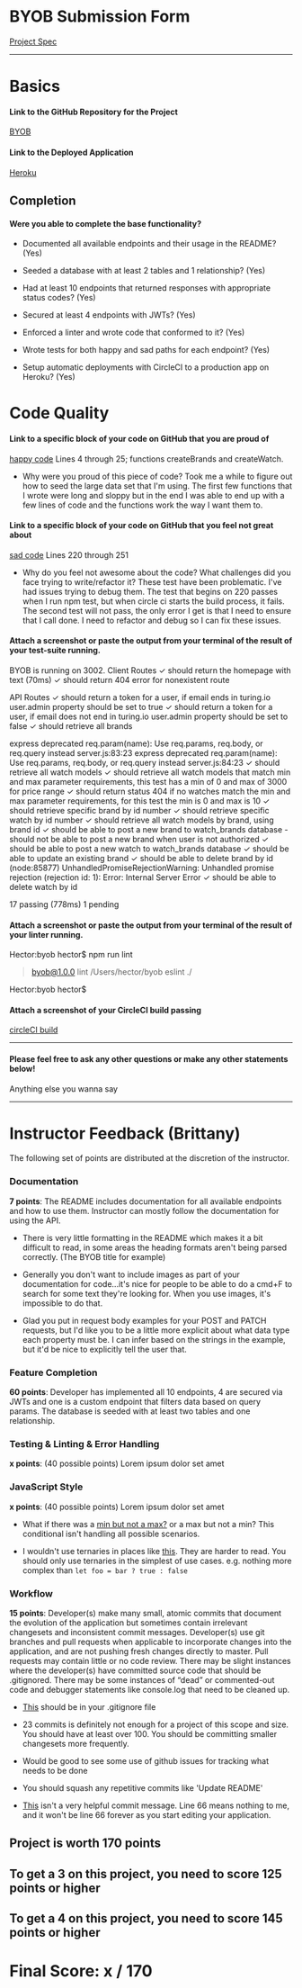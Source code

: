 # BYOB Submission Form

[Project Spec](http://frontend.turing.io/projects/build-your-own-backend.html)

------

# Basics

#### Link to the GitHub Repository for the Project
[BYOB](https://github.com/hsanchez7934/hs-build-your-own-backend)

#### Link to the Deployed Application
[Heroku](https://hs-byob-12-17-2017.herokuapp.com/)


## Completion

#### Were you able to complete the base functionality?

* Documented all available endpoints and their usage in the README?
(Yes)

* Seeded a database with at least 2 tables and 1 relationship?
(Yes)

* Had at least 10 endpoints that returned responses with appropriate status codes?
(Yes)

* Secured at least 4 endpoints with JWTs?
(Yes)

* Enforced a linter and wrote code that conformed to it?
(Yes)

* Wrote tests for both happy and sad paths for each endpoint?
(Yes)

* Setup automatic deployments with CircleCI to a production app on Heroku?
(Yes)

# Code Quality

#### Link to a specific block of your code on GitHub that you are proud of

[happy code](https://github.com/hsanchez7934/hs-build-your-own-backend/blob/master/db/seeds/dev/watches.js)
Lines 4 through 25; functions createBrands and createWatch.

* Why were you proud of this piece of code?
Took me a while to figure out how to seed the large data set that I'm using.
The first few functions that I wrote were long and sloppy but in the end I was able to end up with a few lines
of code and the functions work the way I want them to.

#### Link to a specific block of your code on GitHub that you feel not great about
[sad code](https://github.com/hsanchez7934/hs-build-your-own-backend/blob/master/test/routes.spec.js)
Lines 220 through 251

* Why do you feel not awesome about the code? What challenges did you face trying to write/refactor it?
  These test have been problematic. I've had issues trying to debug them.  The test that begins on 220 passes when I run npm 
  test, but when circle ci starts the build process, it fails.  The second test will not pass, the only error I get
  is that I need to ensure that I call done.  I need to refactor and debug so I can fix these issues.
  
  
#### Attach a screenshot or paste the output from your terminal of the result of your test-suite running.

BYOB is running on 3002.
  Client Routes
    ✓ should return the homepage with text (70ms)
    ✓ should return 404 error for nonexistent route

  API Routes
    ✓ should return a token for a user,
      if email ends in turing.io user.admin
      property should be set to true
    ✓ should return a token for a user,
      if email does not end in turing.io user.admin
      property should be set to false
    ✓ should retrieve all brands

express deprecated req.param(name): Use req.params, req.body, or req.query instead server.js:83:23
express deprecated req.param(name): Use req.params, req.body, or req.query instead server.js:84:23
    ✓ should retrieve all watch models
    ✓ should retrieve all watch models that
           match min and max parameter requirements,
           this test has a min of 0 and max of 3000
           for price range
    ✓ should return status 404 if no watches match
      the min and max parameter requirements,
      for this test the min is 0 and max is 10
    ✓ should retrieve specific brand by id number
    ✓ should retrieve specific watch by id number
    ✓ should retrieve all watch models by brand, using brand id
    ✓ should be able to post a new brand
      to watch_brands database
    - should not be able to post a new
      brand when user is not authorized
    ✓ should be able to post a new watch
      to watch_brands database
    ✓ should be able to update an existing brand
    ✓ should be able to delete brand by id
    (node:85877) UnhandledPromiseRejectionWarning: Unhandled promise rejection (rejection id: 1): Error: Internal Server Error
    ✓ should be able to delete watch by id

  17 passing (778ms)
  1 pending

#### Attach a screenshot or paste the output from your terminal of the result of your linter running.

Hector:byob hector$ npm run lint

> byob@1.0.0 lint /Users/hector/byob
> eslint ./

Hector:byob hector$

#### Attach a screenshot of your CircleCI build passing

[circleCI build](https://github.com/hsanchez7934/hs-build-your-own-backend/blob/master/assets/circleci.png)

-----

#### Please feel free to ask any other questions or make any other statements below!

Anything else you wanna say

-----


# Instructor Feedback (Brittany)

The following set of points are distributed at the discretion of the instructor.

### Documentation

**7 points**: The README includes documentation for all available endpoints and how to use them. Instructor can mostly follow the documentation for using the API.

* There is very little formatting in the README which makes it a bit difficult to read, in some areas the heading formats aren't being parsed correctly. (The BYOB title for example)

* Generally you don't want to include images as part of your documentation for code...it's nice for people to be able to do a cmd+F to search for some text they're looking for. When you use images, it's impossible to do that.

* Glad you put in request body examples for your POST and PATCH requests, but I'd like you to be a little more explicit about what data type each property must be. I can infer based on the strings in the example, but it'd be nice to explicitly tell the user that.

### Feature Completion

**60 points**: Developer has implemented all 10 endpoints, 4 are secured via JWTs and one is a custom endpoint that filters data based on query params. The database is seeded with at least two tables and one relationship.

### Testing & Linting & Error Handling

**x points**: (40 possible points) Lorem ipsum dolor set amet

### JavaScript Style

**x points**: (40 possible points) Lorem ipsum dolor set amet

* What if there was a [min but not a max?](https://github.com/hsanchez7934/hs-build-your-own-backend/blob/master/server.js#L86-L91) or a max but not a min? This conditional isn't handling all possible scenarios.

* I wouldn't use ternaries in places like [this](https://github.com/hsanchez7934/hs-build-your-own-backend/blob/master/server.js#L117-L121). They are harder to read. You should only use ternaries in the simplest of use cases. e.g. nothing more complex than `let foo = bar ? true : false`

### Workflow

**15 points**: Developer(s) make many small, atomic commits that document the evolution of the application but sometimes contain irrelevant changesets and inconsistent commit messages. Developer(s) use git branches and pull requests when applicable to incorporate changes into the application, and are not pushing fresh changes directly to master. Pull requests may contain little or no code review. There may be slight instances where the developer(s) have committed source code that should be .gitignored. There may be some instances of “dead” or commented-out code and debugger statements like console.log that need to be cleaned up.

* [This](https://github.com/hsanchez7934/hs-build-your-own-backend/blob/master/.DS_Store) should be in your .gitignore file

* 23 commits is definitely not enough for a project of this scope and size. You should have at least over 100. You should be committing smaller changesets more frequently.

* Would be good to see some use of github issues for tracking what needs to be done

* You should squash any repetitive commits like 'Update README'

* [This](https://github.com/hsanchez7934/hs-build-your-own-backend/commit/0bdd22440852de809b7465b1ad087119cf4c4e71) isn't a very helpful commit message. Line 66 means nothing to me, and it won't be line 66 forever as you start editing your application.


## Project is worth 170 points

## To get a 3 on this project, you need to score 125 points or higher
## To get a 4 on this project, you need to score 145 points or higher

# Final Score: x / 170
